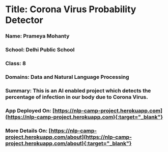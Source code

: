 # Title: Corona Virus Probability Detector
### Name: Prameya Mohanty
### School: Delhi Public School
### Class: 8
### Domains: Data and Natural Language Processing
### Summary: This is an AI enabled project which detects the percentage of infection in our body due to Corona Virus.
### App Deployed On: [https://nlp-camp-project.herokuapp.com](https://nlp-camp-project.herokuapp.com){:target="_blank"}
### More Details On: [https://nlp-camp-project.herokuapp.com/about](https://nlp-camp-project.herokuapp.com/about){:target="_blank"}
